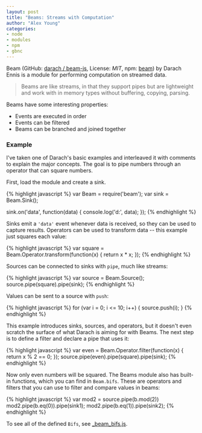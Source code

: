 ```yaml
---
layout: post
title: "Beams: Streams with Computation"
author: "Alex Young"
categories: 
- node
- modules
- npm
- gbnc
---
```


Beam (GitHub: [darach / beam-js](https://github.com/darach/beam-js), License: _MIT_, npm: [beam](https://npmjs.org/package/beam)) by Darach Ennis is a module for performing computation on streamed data.

> Beams are like streams, in that they support pipes but are lightweight and work with in memory types without buffering, copying, parsing.

Beams have some interesting properties:

* Events are executed in order
* Events can be filtered
* Beams can be branched and joined together

### Example

I've taken one of Darach's basic examples and interleaved it with comments to explain the major concepts.  The goal is to pipe numbers through an operator that can square numbers.

First, load the module and create a sink.

{% highlight javascript %}
var Beam = require('beam');
var sink = Beam.Sink();

sink.on('data', function(data) {
  console.log('d:', data);
});
{% endhighlight %}

Sinks emit a `'data'` event whenever data is received, so they can be used to capture results.  Operators can be used to transform data -- this example just squares each value:

{% highlight javascript %}
var square = Beam.Operator.transform(function(x) { return x * x; });
{% endhighlight %}

Sources can be connected to sinks with `pipe`, much like streams:

{% highlight javascript %}
var source = Beam.Source();
source.pipe(square).pipe(sink);
{% endhighlight %}

Values can be sent to a source with `push`:

{% highlight javascript %}
for (var i = 0; i <= 10; i++) {
  source.push(i);
}
{% endhighlight %}

This example introduces sinks, sources, and operators, but it doesn't even scratch the surface of what Darach is aiming for with Beams.  The next step is to define a filter and declare a pipe that uses it:

{% highlight javascript %}
var even = Beam.Operator.filter(function(x) { return x % 2 == 0; });
source.pipe(even).pipe(square).pipe(sink);
{% endhighlight %}

Now only even numbers will be squared.  The Beams module also has built-in functions, which you can find in `Beam.bifs`.  These are operators and filters that you can use to filter and compare values in beams:

{% highlight javascript %}
var mod2 = source.pipe(b.mod(2))
mod2.pipe(b.eq(0)).pipe(sink1);
mod2.pipe(b.eq(1)).pipe(sink2);
{% endhighlight %}

To see all of the defined `Bifs`, see [\_beam_bifs.js](https://github.com/darach/beam-js/blob/0974534f0f4e8bc1eff9e006b6b4dddf81a84c0f/lib/_beam_bifs.js).

